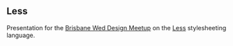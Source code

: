 Less
----

Presentation for the [Brisbane Wed Design Meetup](http://www.meetup.com/The-Brisbane-Web-Design-Meetup-Group/) on the [Less](http://lesscss.org) stylesheeting language.